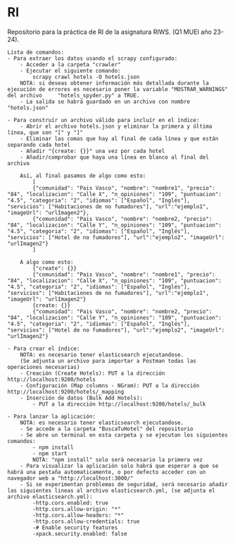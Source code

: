# RI
Repositorio para la práctica de RI de la asignatura RIWS. (Q1 MUEI año 23-24).

    Lista de comandos:
    - Para extraer los datos usando el scrapy configurado:
        - Acceder a la carpeta "crawler"
        - Ejecutar el siguiente comando:
            scrapy crawl hotels -O hotels.json
        NOTA: si deseas obtener información más detallada durante la ejecución de errores es necesario poner la variable "MOSTRAR_WARNINGS" del archivo     "hotels_spyder.py" a TRUE.
        - La salida se habrá guardado en un archivo con nombre "hotels.json"

    - Para construír un archivo válido para incluír en el índice:
        - Abrir el archivo hotels.json y eliminar la primera y última línea, que son "[" y "]"
        - Eliminar las comas que hay al final de cada línea y que están separando cada hotel
        - Añadir "{create: {}}" una vez por cada hotel
        - Añadir/comprobar que haya una línea en blanco al final del archivo

        Así, al final pasamos de algo como esto:
            [
            {"comunidad": "Pais Vasco", "nombre": "nombre1", "precio": "84", "localizacion": "Calle X", "n_opiniones": "109", "puntuacion": "4.5", "categoria": "2", "idiomas": ["Español", "Inglés"], "servicios": ["Habitaciones de no fumadores"], "url":"ejemplo1", "imageUrl": "urlImagen2"},
            {"comunidad": "Pais Vasco", "nombre": "nombre2, "precio": "84", "localizacion": "Calle Y", "n_opiniones": "109", "puntuacion": "4.5", "categoria": "2", "idiomas": ["Español", "Inglés"], "servicios": ["Hotel de no fumadores"], "url":"ejemplo2", "imageUrl": "urlImagen2"}
            ]

        A algo como esto:
            {"create": {}}
            {"comunidad": "Pais Vasco", "nombre": "nombre1", "precio": "84", "localizacion": "Calle X", "n_opiniones": "109", "puntuacion": "4.5", "categoria": "2", "idiomas": ["Español", "Inglés"], "servicios": ["Habitaciones de no fumadores"], "url":"ejemplo1", "imageUrl": "urlImagen2"}
            {create: {}}
            {"comunidad": "Pais Vasco", "nombre": "nombre2, "precio": "84", "localizacion": "Calle Y", "n_opiniones": "109", "puntuacion": "4.5", "categoria": "2", "idiomas": ["Español", "Inglés"], "servicios": ["Hotel de no fumadores"], "url":"ejemplo2", "imageUrl": "urlImagen2"}

    - Para crear el índice:
        NOTA: es necesario tener elasticsearch ejecutandose.
        (Se adjunta un archivo para importar a Postman todas las operaciones necesarias)
        - Creación (Create Hotels): PUT a la dirección http://localhost:9200/hotels
        - Configuración (Map columns - NGram): PUT a la dirección http://localhost:9200/hotels/_mapping
        - Inserción de datos (Bulk Add Hotels):
            - PUT a la dirección http://localhost:9200/hotels/_bulk

    - Para lanzar la aplicación:
        NOTA: es necesario tener elasticsearch ejecutandose.
        - Se accede a la carpeta "BuscaTuHotel" del repositorio
        - Se abre un terminal en esta carpeta y se ejecutan los siguientes comandos:
            - npm install
            - npm start
            NOTA: "npm install" solo será necesario la primera vez
        - Para visualizar la aplicación solo habrá que esperar a que se habrá una pestaña automaticamente, o por defecto acceder con un navegador web a "http://localhost:3000/"
        - Si se experimentan problemas de seguridad, será necesario añadir las siguientes lineas al archivo elasticsearch.yml, (se adjunta el archivo elasticsearch.yml):
            -http.cors.enabled: true
            -http.cors.allow-origin: "*"
            -http.cors.allow-headers: "*"
            -http.cors.allow-credentials: true
            -# Enable security features
            -xpack.security.enabled: false

